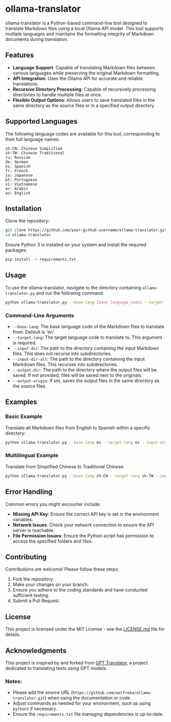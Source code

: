 # ollama-translator

ollama-translator is a Python-based command-line tool designed to translate Markdown files using a local Ollama API model. This tool supports multiple languages and maintains the formatting integrity of Markdown documents during translation.

## Features

- **Language Support**: Capable of translating Markdown files between various languages while preserving the original Markdown formatting.
- **API Integration**: Uses the Ollama API for accurate and reliable translations.
- **Recursive Directory Processing**: Capable of recursively processing directories to handle multiple files at once.
- **Flexible Output Options**: Allows users to save translated files in the same directory as the source files or in a specified output directory.

## Supported Languages

The following language codes are available for this tool, corresponding to their full language names:

```plaintext
zh-CN: Chinese Simplified
zh-TW: Chinese Traditional
ru: Russian
de: German
es: Spanish
fr: French
ja: Japanese
pt: Portuguese
vi: Vietnamese
ar: Arabic
en: English
```

## Installation

Clone the repository:

```bash
git clone https://github.com/your-github-username/ollama-translator.git
cd ollama-translator
```

Ensure Python 3 is installed on your system and install the required packages:

```bash
pip install -r requirements.txt
```

## Usage

To use the ollama-translator, navigate to the directory containing `ollama-translator.py` and run the following command:

```bash
python ollama-translator.py --base-lang [base_language_code] --target-lang [target_language_code] --input-dir [input_directory] [--output-dir [output_directory]]
```

### Command-Line Arguments

- `--base-lang`: The base language code of the Markdown files to translate from. Default is 'en'.
- `--target-lang`: The target language code to translate to. This argument is required.
- `--input-dir`: The path to the directory containing the input Markdown files. This does not recurse into subdirectories.
- `--input-dir-all`: The path to the directory containing the input Markdown files. This recurses into subdirectories.
- `--output-dir`: The path to the directory where the output files will be saved. If not provided, files will be saved next to the originals.
- `--output-origin`: If set, saves the output files in the same directory as the source files.

## Examples

### Basic Example
Translate all Markdown files from English to Spanish within a specific directory:

```bash
python ollama-translator.py --base-lang en --target-lang es --input-dir /path/to/input --output-dir /path/to/output
```

### Multilingual Example
Translate from Simplified Chinese to Traditional Chinese:

```bash
python ollama-translator.py --base-lang zh-CN --target-lang zh-TW --input-dir /path/to/input --output-dir /path/to/output
```

## Error Handling

Common errors you might encounter include:

- **Missing API Key**: Ensure the correct API key is set in the environment variables.
- **Network Issues**: Check your network connection to ensure the API server is reachable.
- **File Permission Issues**: Ensure the Python script has permission to access the specified folders and files.

## Contributing

Contributions are welcome! Please follow these steps:

1. Fork the repository.
2. Make your changes on your branch.
3. Ensure you adhere to the coding standards and have conducted sufficient testing.
4. Submit a Pull Request.

## License

This project is licensed under the MIT License - see the [LICENSE.md](LICENSE.md) file for details.
## Acknowledgments

This project is inspired by and forked from [GPT Translator](https://github.com/daqing/gpt-translator), a project dedicated to translating texts using GPT models.

### Notes:
- Please add the source URL (`https://github.com/wolfreka/ollama-translator.git`) when using the documentation or code.
- Adjust commands as needed for your environment, such as using `python3` if necessary.
- Ensure the `requirements.txt` file managing dependencies is up-to-date.
